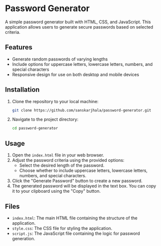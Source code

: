 # Password Generator

A simple password generator built with HTML, CSS, and JavaScript. This application allows users to generate secure passwords based on selected criteria.

## Features

- Generate random passwords of varying lengths
- Include options for uppercase letters, lowercase letters, numbers, and special characters
- Responsive design for use on both desktop and mobile devices

## Installation

1. Clone the repository to your local machine:
    ```bash
    git clone https://github.com/sanskarjhala/password-generator.git
    ```
2. Navigate to the project directory:
    ```bash
    cd password-generator
    ```

## Usage

1. Open the `index.html` file in your web browser.
2. Adjust the password criteria using the provided options:
    - Select the desired length of the password.
    - Choose whether to include uppercase letters, lowercase letters, numbers, and special characters.
3. Click the "Generate Password" button to create a new password.
4. The generated password will be displayed in the text box. You can copy it to your clipboard using the "Copy" button.

## Files

- `index.html`: The main HTML file containing the structure of the application.
- `style.css`: The CSS file for styling the application.
- `script.js`: The JavaScript file containing the logic for password generation.
